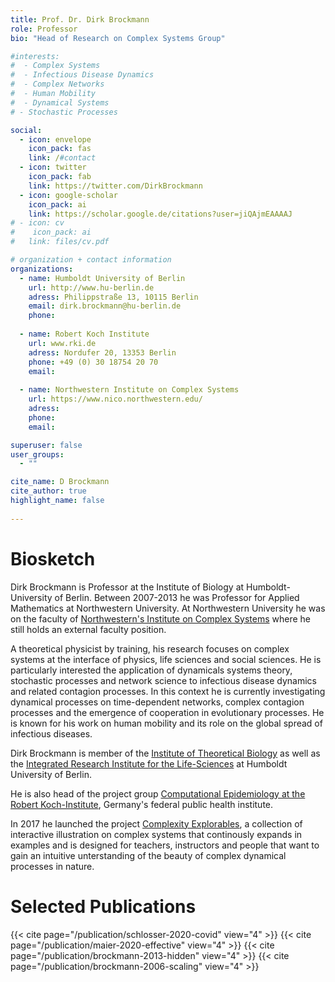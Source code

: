 ```yaml
---
title: Prof. Dr. Dirk Brockmann
role: Professor
bio: "Head of Research on Complex Systems Group"

#interests:
#  - Complex Systems
#  - Infectious Disease Dynamics
#  - Complex Networks
#  - Human Mobility
#  - Dynamical Systems
# - Stochastic Processes

social:
  - icon: envelope
    icon_pack: fas
    link: /#contact
  - icon: twitter
    icon_pack: fab
    link: https://twitter.com/DirkBrockmann
  - icon: google-scholar
    icon_pack: ai
    link: https://scholar.google.de/citations?user=jiQAjmEAAAAJ
# - icon: cv
#    icon_pack: ai
#   link: files/cv.pdf

# organization + contact information
organizations:
  - name: Humboldt University of Berlin
    url: http://www.hu-berlin.de
    adress: Philippstraße 13, 10115 Berlin
    email: dirk.brockmann@hu-berlin.de
    phone:
 
  - name: Robert Koch Institute
    url: www.rki.de
    adress: Nordufer 20, 13353 Berlin
    phone: +49 (0) 30 18754 20 70
    email:
     
  - name: Northwestern Institute on Complex Systems
    url: https://www.nico.northwestern.edu/
    adress:
    phone:
    email:

superuser: false
user_groups:
  - ""

cite_name: D Brockmann
cite_author: true
highlight_name: false
 
---
```


# Biosketch

Dirk Brockmann is Professor at the Institute of Biology at Humboldt-University of Berlin. Between 2007-2013 he was Professor for Applied Mathematics at Northwestern University. At Northwestern University he was on the faculty of [Northwestern's Institute on Complex Systems](https://www.nico.northwestern.edu/) where he still holds an external faculty position.

A theoretical physicist by training, his research focuses on complex systems at the interface of physics, life sciences and social sciences. He is particularly interested the application of dynamicals systems theory, stochastic processes and network science to infectious disease dynamics and related contagion processes. In this context he is currently investigating dynamical processes on time-dependent networks, complex contagion processes and the emergence of cooperation in evolutionary processes. He is known for his work on human mobility and its role on the global spread of infectious diseases.

Dirk Brockmann is member of the [Institute of Theoretical Biology](https://itb.biologie.hu-berlin.de/wiki/) as well as the [Integrated Research Institute for
the Life-Sciences](https://www.iri-ls.hu-berlin.de/en) at Humboldt University of Berlin.

He is also head of the project group [Computational Epidemiology at the Robert Koch-Institute](https://www.rki.de/DE/Content/Forsch/Projektgruppen/Projektgruppe_4/P4_node.html), Germany's federal public health institute.

In 2017 he launched the project [Complexity Explorables](https://www.complexity-explorables.org/), a collection of interactive illustration on complex systems that continously expands in examples and is designed for teachers, instructors and people that want to gain an intuitive unterstanding of the beauty of complex dynamical processes in nature.


# Selected Publications

{{< cite page="/publication/schlosser-2020-covid" view="4" >}}
{{< cite page="/publication/maier-2020-effective" view="4" >}}
{{< cite page="/publication/brockmann-2013-hidden" view="4" >}}
{{< cite page="/publication/brockmann-2006-scaling" view="4" >}}




